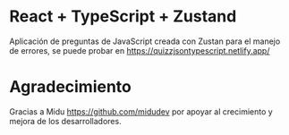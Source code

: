 # React + TypeScript + Zustand

Aplicación de preguntas de JavaScript creada con Zustan para el manejo de errores, se puede probar en <https://quizzjsontypescript.netlify.app/>

# Agradecimiento
Gracias a Midu <https://github.com/midudev> por apoyar al crecimiento y mejora de los desarrolladores.
